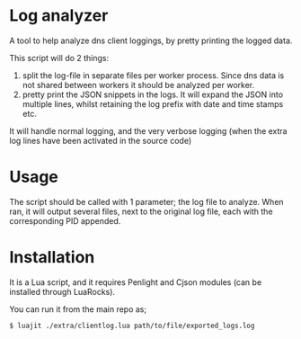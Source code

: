 Log analyzer
============

A tool to help analyze dns client loggings, by pretty printing the logged data.

This script will do 2 things:

1. split the log-file in separate files per worker process. Since dns data is not
   shared between workers it should be analyzed per worker.
2. pretty print the JSON snippets in the logs. It will expand the JSON into
   multiple lines, whilst retaining the log prefix with date and time stamps etc.

It will handle normal logging, and the very verbose logging (when the extra log
lines have been activated in the source code)

Usage
=====

The script should be called with 1 parameter; the log file to analyze. When ran,
it will output several files, next to the original log file, each with the 
corresponding PID appended.

Installation
============

It is a Lua script, and it requires Penlight and Cjson modules (can be installed
through LuaRocks).

You can run it from the main repo as;

```
$ luajit ./extra/clientlog.lua path/to/file/exported_logs.log
```
